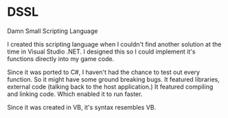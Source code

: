 # DSSL
Damn Small Scripting Language

I created this scripting language when I couldn't find another solution at the time in Visual Studio .NET.
I designed this so I could implement it's functions directly into my game code.

Since it was ported to C#, I haven't had the chance to test out every function. So it might have some ground breaking bugs.
It featured libraries, external code (talking back to the host application.)
It featured compiling and linking code. Which enabled it to run faster.

Since it was created in VB, it's syntax resembles VB.

